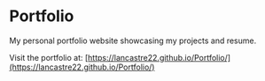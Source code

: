 # Portfolio

My personal portfolio website showcasing my projects and resume.

Visit the portfolio at: [https://lancastre22.github.io/Portfolio/](https://lancastre22.github.io/Portfolio/)